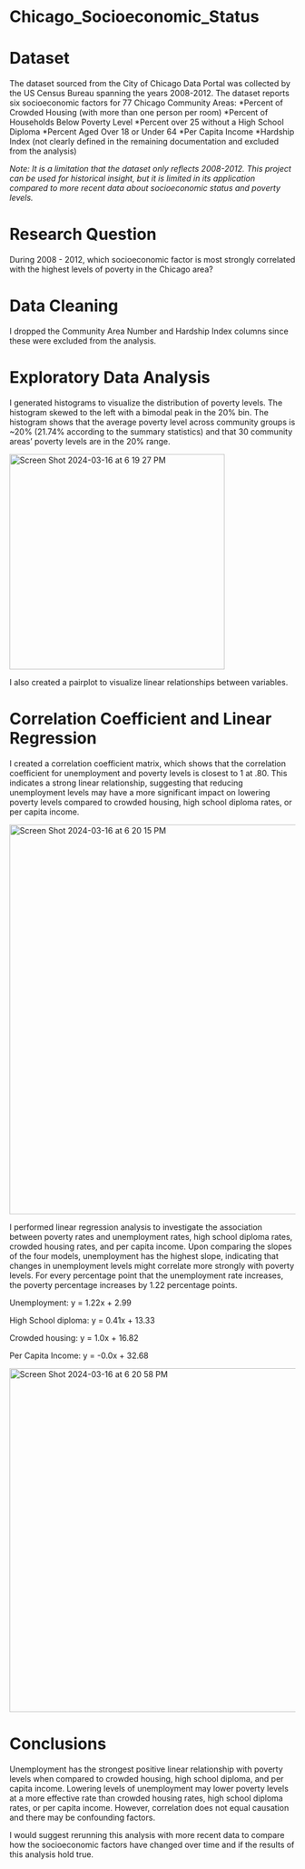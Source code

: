 # Chicago_Socioeconomic_Status

# Dataset 

The dataset sourced from the City of Chicago Data Portal was collected by the US Census Bureau spanning the years 2008-2012. The dataset reports six socioeconomic factors for 77 Chicago Community Areas: 
*Percent of Crowded Housing (with more than one person per room) 
*Percent of Households Below Poverty Level
*Percent over 25 without a High School Diploma
*Percent Aged Over 18 or Under 64
*Per Capita Income 
*Hardship Index (not clearly defined in the remaining documentation and excluded from the analysis) 

*Note: It is a limitation that the dataset only reflects 2008-2012. This project can be used for historical insight, but it is limited in its application compared to more recent data about socioeconomic status and poverty levels.* 

# Research Question
During 2008 - 2012, which socioeconomic factor is most strongly correlated with the highest levels of poverty in the Chicago area?

# Data Cleaning
I dropped the Community Area Number and Hardship Index columns since these were excluded from the analysis. 

# Exploratory Data Analysis

I generated histograms to visualize the distribution of poverty levels. The histogram skewed to the left with a bimodal peak in the 20% bin. The histogram shows that the average poverty level across community groups is ~20% (21.74% according to the summary statistics) and that 30 community areas’ poverty levels are in the 20% range.

<img width="379" alt="Screen Shot 2024-03-16 at 6 19 27 PM" src="https://github.com/kaylajgranados/chicago_socioeconomic_status/assets/83734241/d4348964-a9d9-4b29-a728-235b068c2559">

I also created a pairplot to visualize linear relationships between variables.  

# Correlation Coefficient and Linear Regression 
I created a correlation coefficient matrix, which shows that the correlation coefficient for unemployment and poverty levels is closest to 1 at .80. This indicates a strong linear relationship, suggesting that reducing unemployment levels may have a more significant impact on lowering poverty levels compared to crowded housing, high school diploma rates, or per capita income. 

<img width="686" alt="Screen Shot 2024-03-16 at 6 20 15 PM" src="https://github.com/kaylajgranados/chicago_socioeconomic_status/assets/83734241/ba7099db-e3bb-42bd-928f-b133c62239a1">

I performed linear regression analysis to investigate the association between poverty rates and unemployment rates, high school diploma rates, crowded housing rates, and per capita income. Upon comparing the slopes of the four models, unemployment has the highest slope, indicating that changes in unemployment levels might correlate more strongly with poverty levels. For every percentage point that the unemployment rate increases, the poverty percentage increases by 1.22 percentage points. 

Unemployment: y = 1.22x + 2.99

High School diploma: y = 0.41x + 13.33

Crowded housing: y = 1.0x + 16.82

Per Capita Income: y = -0.0x + 32.68

<img width="605" alt="Screen Shot 2024-03-16 at 6 20 58 PM" src="https://github.com/kaylajgranados/chicago_socioeconomic_status/assets/83734241/2a30efc1-7c27-463d-83bb-131cb0e7a8a1">

# Conclusions 

Unemployment has the strongest positive linear relationship with poverty levels when compared to crowded housing, high school diploma, and per capita income. Lowering levels of unemployment may lower poverty levels at a more effective rate than crowded housing rates, high school diploma rates, or per capita income. However, correlation does not equal causation and there may be confounding factors. 

I would suggest rerunning this analysis with more recent data to compare how the socioeconomic factors have changed over time and if the results of this analysis hold true. 
